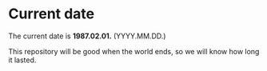 # Current date

The current date is **1987.02.01.** (YYYY.MM.DD.)

This repository will be good when the world ends, so we will know how long it lasted.